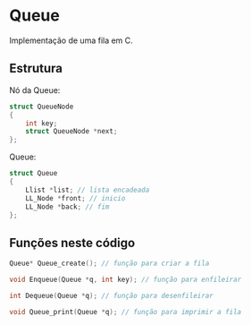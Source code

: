 # Queue
Implementação de uma fila em C.
## Estrutura
Nó da Queue:
```c
struct QueueNode
{
    int key;
    struct QueueNode *next;
};
```
Queue:
```c
struct Queue
{
    Llist *list; // lista encadeada
    LL_Node *front; // inicio
    LL_Node *back; // fim
};
```
## Funções neste código
```c
Queue* Queue_create(); // função para criar a fila
```
```c
void Enqueue(Queue *q, int key); // função para enfileirar
```
```c
int Dequeue(Queue *q); // função para desenfileirar
```
```c
void Queue_print(Queue *q); // função para imprimir a fila
```
